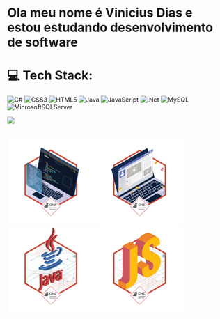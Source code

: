 # Ola meu nome é Vinicius Dias e estou estudando desenvolvimento de software

# 💻 Tech Stack:
![C#](https://img.shields.io/badge/c%23-%23239120.svg?style=for-the-badge&logo=c-sharp&logoColor=white) ![CSS3](https://img.shields.io/badge/css3-%231572B6.svg?style=for-the-badge&logo=css3&logoColor=white) ![HTML5](https://img.shields.io/badge/html5-%23E34F26.svg?style=for-the-badge&logo=html5&logoColor=white) ![Java](https://img.shields.io/badge/java-%23ED8B00.svg?style=for-the-badge&logo=java&logoColor=white) ![JavaScript](https://img.shields.io/badge/javascript-%23323330.svg?style=for-the-badge&logo=javascript&logoColor=%23F7DF1E) ![.Net](https://img.shields.io/badge/.NET-5C2D91?style=for-the-badge&logo=.net&logoColor=white) ![MySQL](https://img.shields.io/badge/mysql-%2300f.svg?style=for-the-badge&logo=mysql&logoColor=white) ![MicrosoftSQLServer](https://img.shields.io/badge/Microsoft%20SQL%20Sever-CC2927?style=for-the-badge&logo=microsoft%20sql%20server&logoColor=white)

![](https://github-readme-stats.vercel.app/api/top-langs/?username=ViniciusDiasAmorim&theme=dark&hide_border=false&include_all_commits=false&count_private=true&layout=compact)
##
<div>
      <img src="src/Badge Alura + Oracle.png" style="width:200px">
      <img src="src/Badge Front-End Alura + Oracle.png" style="width:200px">
      <img src="src/Badge Java Alura + Oracle.png" style="width:200px">
       <img src="src/Badge JS Alura + Oracle.png" style="width:200px">
</div>
